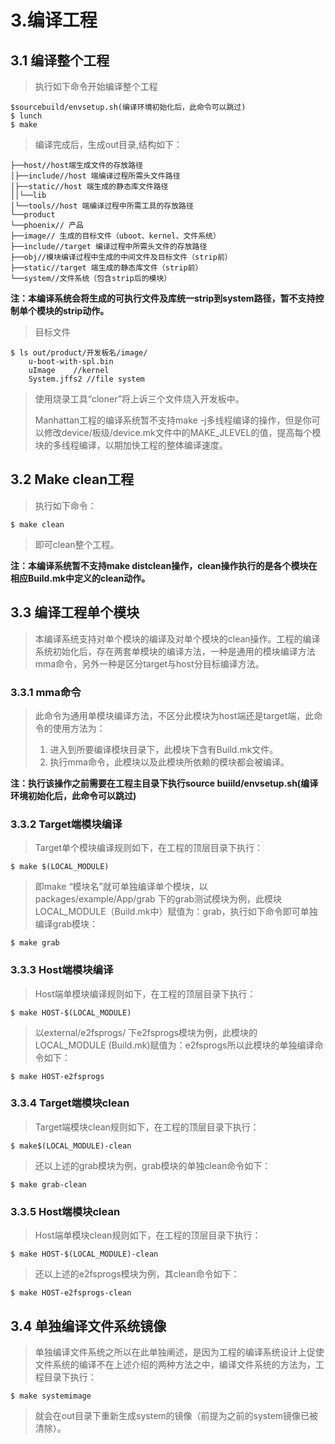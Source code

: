 # 3.**编译工程**

## 3.1 **编译整个工程**

> 执行如下命令开始编译整个工程

```
$sourcebuild/envsetup.sh(编译环境初始化后，此命令可以跳过)
$ lunch
$ make
```

> 编译完成后，生成out目录,结构如下：

```
├──host//host端生成文件的存放路径
│├──include//host 端编译过程所需头文件路径
│├──static//host 端生成的静态库文件路径
││└──lib
│└──tools//host 端编译过程中所需工具的存放路径
└──product
└──phoenix// 产品
├──image// 生成的目标文件（uboot、kernel、文件系统）
├──include//target 编译过程中所需头文件的存放路径
├──obj//模块编译过程中生成的中间文件及目标文件（strip前）
├──static//target 端生成的静态库文件（strip前）
└──system//文件系统（包含strip后的模块）
```

**注：本编译系统会将生成的可执行文件及库统一strip到system路径，暂不支持控制单个模块的strip动作。**

> 目标文件

```
$ ls out/product/开发板名/image/
    u-boot-with-spl.bin
    uImage    //kernel
    System.jffs2 //file system
```

> 使用烧录工具“cloner”将上诉三个文件烧入开发板中。
>
> Manhattan工程的编译系统暂不支持make  -j多线程编译的操作，但是你可以修改device/板级/device.mk文件中的MAKE\_JLEVEL的值，提高每个模块的多线程编译，以期加快工程的整体编译速度。

## 3.2 **Make clean工程**

> 执行如下命令：

```
$ make clean
```

> 即可clean整个工程。

**注：本编译系统暂不支持make distclean操作，clean操作执行的是各个模块在相应Build.mk中定义的clean动作。**

## 3.3 **编译工程单个模块**

> 本编译系统支持对单个模块的编译及对单个模块的clean操作。工程的编译系统初始化后，存在两套单模块的编译方法，一种是通用的模块编译方法mma命令，另外一种是区分target与host分目标编译方法。

### 3.3.1 **mma命令**

> 此命令为通用单模块编译方法，不区分此模块为host端还是target端，此命令的使用方法为：
>
> 1. 进入到所要编译模块目录下，此模块下含有Build.mk文件。
> 2. 执行mma命令，此模块以及此模块所依赖的模块都会被编译。

**注：执行该操作之前需要在工程主目录下执行source buiild/envsetup.sh\(编译环境初始化后，此命令可以跳过\)**

### 3.3.2 **Target端模块编译**

> Target单个模块编译规则如下，在工程的顶层目录下执行：

```
$ make $(LOCAL_MODULE)
```

> 即make “模块名”就可单独编译单个模块，以packages/example/App/grab 下的grab测试模块为例，此模块LOCAL\_MODULE（Build.mk中）赋值为：grab，执行如下命令即可单独编译grab模块：

```
$ make grab
```

### 3.3.3 **Host端模块编译**

> Host端单模块编译规则如下，在工程的顶层目录下执行：

```
$ make HOST-$(LOCAL_MODULE)
```

> 以external/e2fsprogs/ 下e2fsprogs模块为例，此模块的LOCAL\_MODULE \(Build.mk\)赋值为：e2fsprogs所以此模块的单独编译命令如下：

```
$ make HOST-e2fsprogs
```

### 3.3.4 **Target端模块clean**

> Target端模块clean规则如下，在工程的顶层目录下执行：

```
$ make$(LOCAL_MODULE)-clean
```

> 还以上述的grab模块为例，grab模块的单独clean命令如下：

```
$ make grab-clean
```

### 3.3.5 **Host端模块clean**

> Host端单模块clean规则如下，在工程的顶层目录下执行：

```
$ make HOST-$(LOCAL_MODULE)-clean
```

> 还以上述的e2fsprogs模块为例，其clean命令如下：

```
$ make HOST-e2fsprogs-clean
```

## 3.4 **单独编译文件系统镜像**

> 单独编译文件系统之所以在此单独阐述，是因为工程的编译系统设计上促使文件系统的编译不在上述介绍的两种方法之中，编译文件系统的方法为，工程目录下执行：

```
$ make systemimage
```

> 就会在out目录下重新生成system的镜像（前提为之前的system镜像已被清除）。



